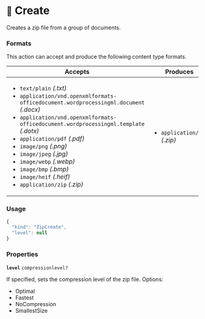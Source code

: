 # <small>:nut_and_bolt:</small> Create

Creates a zip file from a group of documents.
   
### Formats

This action can accept and produce the following content type formats.

| Accepts | Produces |
|-----|-----|
|<ul><li>`text/plain` _(.txt)_</li><li>`application/vnd.openxmlformats-officedocument.wordprocessingml.document` _(.docx)_</li><li>`application/vnd.openxmlformats-officedocument.wordprocessingml.template` _(.dotx)_</li><li>`application/pdf` _(.pdf)_</li><li>`image/png` _(.png)_</li><li>`image/jpeg` _(.jpg)_</li><li>`image/webp` _(.webp)_</li><li>`image/bmp` _(.bmp)_</li><li>`image/heif` _(.heif)_</li><li>`application/zip` _(.zip)_</li></ul>|<ul><li>`application/zip` _(.zip)_</li></ul>|

### Usage

```js
{
  "kind": "ZipCreate",
  "level": null
}
```
### Properties

**`level`**  `compressionlevel?`

If specified, sets the compression level of the zip file. Options:
  
  - Optimal
  - Fastest
  - NoCompression
  - SmallestSize


